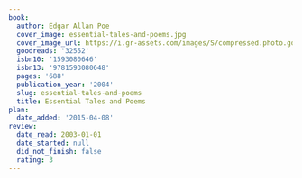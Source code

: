 ```yaml
---
book:
  author: Edgar Allan Poe
  cover_image: essential-tales-and-poems.jpg
  cover_image_url: https://i.gr-assets.com/images/S/compressed.photo.goodreads.com/books/1328753072l/32552._SX98_.jpg
  goodreads: '32552'
  isbn10: '1593080646'
  isbn13: '9781593080648'
  pages: '688'
  publication_year: '2004'
  slug: essential-tales-and-poems
  title: Essential Tales and Poems
plan:
  date_added: '2015-04-08'
review:
  date_read: 2003-01-01
  date_started: null
  did_not_finish: false
  rating: 3
---
```

